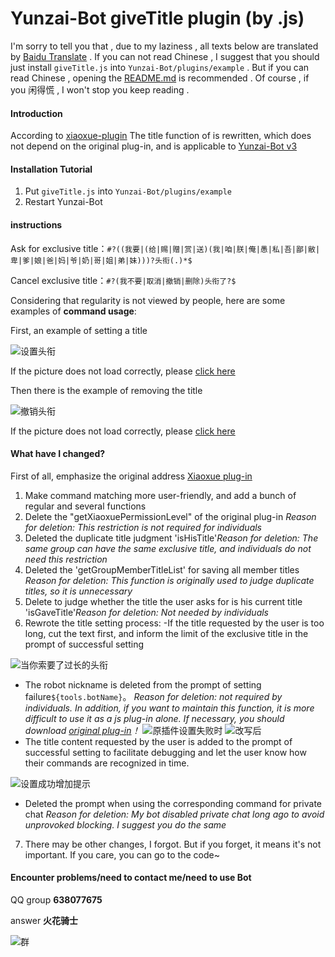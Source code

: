 # Yunzai-Bot giveTitle plugin (by .js)
I'm sorry to tell you that , due to my laziness , all texts below are translated by [Baidu Translate](https://fanyi.baidu.com/) .
If you can not read Chinese , I suggest that you should just install `giveTitle.js` into `Yunzai-Bot/plugins/example` .
But if you can read Chinese , opening the [README.md](https://gitee.com/CUZNIL/Yunzai-giveTitle/blob/master/README.md) is recommended .
Of course , if you 闲得慌 , I won't stop you keep reading .


#### Introduction

According to [xiaoxue-plugin](https://gitee.com/XueWerY/xiaoxue-plugin/blob/master/apps/givetitle.js)
The title function of is rewritten, which does not depend on the original plug-in, and is applicable to [Yunzai-Bot v3](https://gitee.com/Le-niao/Yunzai-Bot)


#### Installation Tutorial

1.  Put `giveTitle.js` into `Yunzai-Bot/plugins/example`
2.  Restart Yunzai-Bot

#### instructions

Ask for exclusive title：`#?((我要|(给|赐|赠|赏|送)(我|咱|朕|俺|愚|私|吾|鄙|敝|卑|爹|娘|爸|妈|爷|奶|哥|姐|弟|妹)))?头衔(.)*$`

Cancel exclusive title：`#?(我不要|取消|撤销|删除)头衔了?$`

Considering that regularity is not viewed by people, here are some examples of **command usage**:

First, an example of setting a title

![设置头衔](use_in_README.md/%E8%AE%BE%E7%BD%AE%E5%A4%B4%E8%A1%94.png)

If the picture does not load correctly, please [click here](https://gitee.com/CUZNIL/Yunzai-giveTitle/blob/master/use_in_README.md/%E8%AE%BE%E7%BD%AE%E5%A4%B4%E8%A1%94%E7%94%A8%E6%B3%95%E4%BE%8B.md)

Then there is the example of removing the title

![撤销头衔](use_in_README.md/%E6%92%A4%E9%94%80%E5%A4%B4%E8%A1%94.png)

If the picture does not load correctly, please [click here](https://gitee.com/CUZNIL/Yunzai-giveTitle/blob/master/use_in_README.md/%E6%92%A4%E9%94%80%E5%A4%B4%E8%A1%94%E7%94%A8%E6%B3%95%E4%BE%8B.md)

#### What have I changed?

First of all, emphasize the original address [Xiaoxue plug-in](https://gitee.com/XueWerY/xiaoxue-plugin/blob/master/apps/givetitle.js)

1. Make command matching more user-friendly, and add a bunch of regular and several functions
2. Delete the "getXiaoxuePermissionLevel" of the original plug-in _Reason for deletion: This restriction is not required for individuals_
3. Deleted the duplicate title judgment 'isHisTitle'_Reason for deletion: The same group can have the same exclusive title, and individuals do not need this restriction_
4. Deleted the 'getGroupMemberTitleList' for saving all member titles _Reason for deletion: This function is originally used to judge duplicate titles, so it is unnecessary_
5. Delete to judge whether the title the user asks for is his current title 'isGaveTitle'_Reason for deletion: Not needed by individuals_
6. Rewrote the title setting process:
-If the title requested by the user is too long, cut the text first, and inform the limit of the exclusive title in the prompt of successful setting

![当你索要了过长的头衔](use_in_README.md/%E7%B4%A2%E8%A6%81%E8%BF%87%E9%95%BF%E7%9A%84%E5%A4%B4%E8%A1%94%E6%97%B6.png)
- The robot nickname is deleted from the prompt of setting failure`${tools.botName}`。 _Reason for deletion: not required by individuals. In addition, if you want to maintain this function, it is more difficult to use it as a js plug-in alone. If necessary, you should download [original plug-in](http://gitee.com/XueWerY/xiaoxue-plugin)！_
![原插件设置失败时](use_in_README.md/%E8%AE%BE%E7%BD%AE%E5%A4%B1%E8%B4%A5%E6%97%B6%E4%BC%9A%E8%B0%83%E7%94%A8%E6%9C%BA%E5%99%A8%E4%BA%BA%E5%90%8D%E7%A7%B0.png)
![改写后](use_in_README.md/%E8%AE%BE%E7%BD%AE%E5%A4%B1%E8%B4%A5%E7%9A%84%E6%96%87%E6%9C%AC%E5%8F%98%E6%9B%B4.png)
- The title content requested by the user is added to the prompt of successful setting to facilitate debugging and let the user know how their commands are recognized in time.

![设置成功增加提示](use_in_README.md/%E8%AE%BE%E7%BD%AE%E6%88%90%E5%8A%9F%E5%A2%9E%E5%8A%A0%E6%8F%90%E7%A4%BA.png)
- Deleted the prompt when using the corresponding command for private chat _Reason for deletion: My bot disabled private chat long ago to avoid unprovoked blocking. I suggest you do the same_
7. There may be other changes, I forgot. But if you forget, it means it's not important. If you care, you can go to the code~

#### Encounter problems/need to contact me/need to use Bot

QQ group **638077675** 

answer  **火花骑士** 

![群](use_in_README.md/group.png)